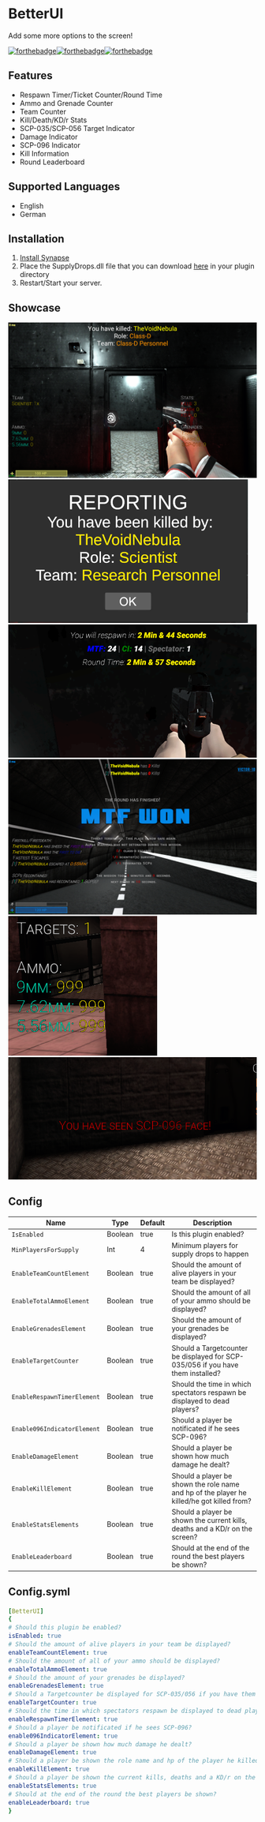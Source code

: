 # BetterUI
Add some more options to the screen!

[![forthebadge](https://forthebadge.com/images/badges/built-with-swag.svg)](https://forthebadge.com)[![forthebadge](https://forthebadge.com/images/badges/it-works-why.svg)](https://forthebadge.com)[![forthebadge](https://forthebadge.com/images/badges/powered-by-black-magic.svg)](https://forthebadge.com)

## Features
* Respawn Timer/Ticket Counter/Round Time
* Ammo and Grenade Counter
* Team Counter
* Kill/Death/KD/r Stats
* SCP-035/SCP-056 Target Indicator
* Damage Indicator
* SCP-096 Indicator
* Kill Information
* Round Leaderboard

## Supported Languages 
* English
* German

## Installation
1. [Install Synapse](https://github.com/SynapseSL/Synapse/wiki#hosting-guides)
2. Place the SupplyDrops.dll file that you can download [here](https://github.com/TheVoidNebula/SupplyDrops/releases) in your plugin directory
3. Restart/Start your server.

## Showcase
![UI](/assets/ui.png)
![Killed Window](/assets/2.png)
![Respawn Timer](/assets/3.png)
![Round Leaderboard](/assets/4.png)
![SCP-035/SCP-056 Target Indicator](/assets/5.png)
![SCP-096 Indicator](/assets/6.png)

## Config
Name  | Type | Default | Description
------------ | ------------ | ------------- | ------------ 
`IsEnabled` | Boolean | true | Is this plugin enabled?
`MinPlayersForSupply` | Int | 4 | Minimum players for supply drops to happen
`EnableTeamCountElement` | Boolean | true | Should the amount of alive players in your team be displayed?
`EnableTotalAmmoElement` | Boolean | true | Should the amount of all of your ammo should be displayed?
`EnableGrenadesElement` | Boolean | true | Should the amount of your grenades be displayed?
`EnableTargetCounter` | Boolean | true | Should a Targetcounter be displayed for SCP-035/056 if you have them installed?
`EnableRespawnTimerElement` | Boolean | true | Should the time in which spectators respawn be displayed to dead players?
`Enable096IndicatorElement` | Boolean | true | Should a player be notificated if he sees SCP-096?
`EnableDamageElement` | Boolean | true | Should a player be shown how much damage he dealt?
`EnableKillElement` | Boolean | true | Should a player be shown the role name and hp of the player he killed/he got killed from?
`EnableStatsElements` | Boolean | true | Should a player be shown the current kills, deaths and a KD/r on the screen?
`EnableLeaderboard` | Boolean | true | Should at the end of the round the best players be shown?

## Config.syml
```yml
[BetterUI]
{
# Should this plugin be enabled?
isEnabled: true
# Should the amount of alive players in your team be displayed?
enableTeamCountElement: true
# Should the amount of all of your ammo should be displayed?
enableTotalAmmoElement: true
# Should the amount of your grenades be displayed?
enableGrenadesElement: true
# Should a Targetcounter be displayed for SCP-035/056 if you have them installed?
enableTargetCounter: true
# Should the time in which spectators respawn be displayed to dead players?
enableRespawnTimerElement: true
# Should a player be notificated if he sees SCP-096?
enable096IndicatorElement: true
# Should a player be shown how much damage he dealt?
enableDamageElement: true
# Should a player be shown the role name and hp of the player he killed/he got killed from?
enableKillElement: true
# Should a player be shown the current kills, deaths and a KD/r on the screen?
enableStatsElements: true
# Should at the end of the round the best players be shown?
enableLeaderboard: true
}
```
